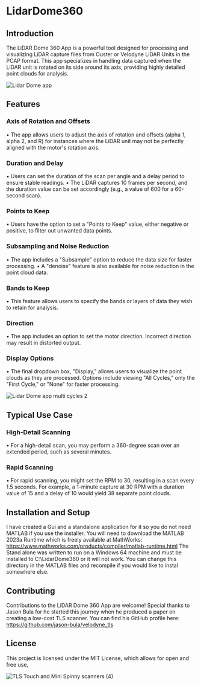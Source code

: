 # LidarDome360
## Introduction
The LiDAR Dome 360 App is a powerful tool designed for processing and visualizing LiDAR capture files from Ouster or Velodyne LiDAR Units in the PCAP format. This app specializes in handling data captured when the LiDAR unit is rotated on its side around its axis, providing highly detailed point clouds for analysis.

![Lidar Dome app](https://github.com/Rotoslider/LidarDome360/assets/15005663/8ac00a84-cdde-46ae-8eff-a7f598ea2ca3)

## Features
### Axis of Rotation and Offsets
•	The app allows users to adjust the axis of rotation and offsets (alpha 1, alpha 2, and R) for instances where the LiDAR unit may not be perfectly aligned with the motor's rotation axis.
### Duration and Delay
•	Users can set the duration of the scan per angle and a delay period to ensure stable readings.
•	The LiDAR captures 10 frames per second, and the duration value can be set accordingly (e.g., a value of 600 for a 60-second scan).
### Points to Keep
•	Users have the option to set a "Points to Keep" value, either negative or positive, to filter out unwanted data points.
### Subsampling and Noise Reduction
•	The app includes a "Subsample" option to reduce the data size for faster processing.
•	A "denoise" feature is also available for noise reduction in the point cloud data.
### Bands to Keep
•	This feature allows users to specify the bands or layers of data they wish to retain for analysis.
### Direction
•	The app includes an option to set the motor direction. Incorrect direction may result in distorted output.
### Display Options
•	The final dropdown box, "Display," allows users to visualize the point clouds as they are processed. Options include viewing "All Cycles," only the "First Cycle," or "None" for faster processing.

![Lidar Dome app multi cycles 2](https://github.com/Rotoslider/LidarDome360/assets/15005663/9d0a205a-df48-45ba-b3dc-d50d53003bb0)

## Typical Use Case
### High-Detail Scanning
•	For a high-detail scan, you may perform a 360-degree scan over an extended period, such as several minutes.
### Rapid Scanning
•	For rapid scanning, you might set the RPM to 30, resulting in a scan every 1.5 seconds. For example, a 1-minute capture at 30 RPM with a duration value of 15 and a delay of 10 would yield 38 separate point clouds.
## Installation and Setup
I have created a Gui and a standalone application for it so you do not need MATLAB if you use the installer. You will need to download the MATLAB 2023a Runtime which is freely available at MathWorks: https://www.mathworks.com/products/compiler/matlab-runtime.html The Stand alone was written to run on a Windows 64 machine and must be installed to C:\LidarDome360 or it will not work. You can change this directory in the MATLAB files and recompile if you would like to instal somewhere else.

## Contributing
Contributions to the LiDAR Dome 360 App are welcome! Special thanks to Jason Bula for he started this journey when he produced a paper on creating a low-cost TLS scanner. You can find his GitHub profile here: https://github.com/jason-bula/velodyne_tls
## License
This project is licensed under the MIT License, which allows for open and free use, 

![TLS Touch and Mini Spinny scanners (4)](https://github.com/Rotoslider/LidarDome360/assets/15005663/7e61e6d1-823c-4b54-9a8a-022559970fae)
